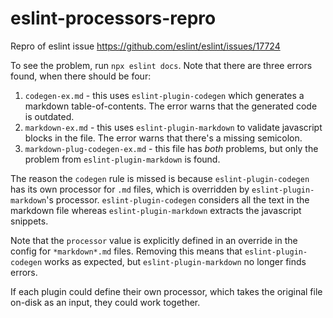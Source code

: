 # eslint-processors-repro

Repro of eslint issue https://github.com/eslint/eslint/issues/17724

To see the problem, run `npx eslint docs`. Note that there are three errors found, when there should be four:

1. `codegen-ex.md` - this uses `eslint-plugin-codegen` which generates a markdown table-of-contents. The error warns that the generated code is outdated.
2. `markdown-ex.md` - this uses `eslint-plugin-markdown` to validate javascript blocks in the file. The error warns that there's a missing semicolon.
3. `markdown-plug-codegen-ex.md` - this file has _both_ problems, but only the problem from `eslint-plugin-markdown` is found.

The reason the `codegen` rule is missed is because `eslint-plugin-codegen` has its own processor for `.md` files, which is overridden by `eslint-plugin-markdown`'s processor. `eslint-plugin-codegen` considers all the text in the markdown file whereas `eslint-plugin-markdown` extracts the javascript snippets.

Note that the `processor` value is explicitly defined in an override in the config for `*markdown*.md` files. Removing this means that `eslint-plugin-codegen` works as expected, but `eslint-plugin-markdown` no longer finds errors.

If each plugin could define their own processor, which takes the original file on-disk as an input, they could work together.
